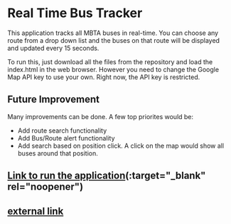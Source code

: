 # Real Time Bus Tracker
This application tracks all MBTA buses in real-time. You can choose any route from a drop down list and the buses on that route will be displayed and updated every 15 seconds. 

To run this, just download all the files from the repository and load the index.html in the web browser. However you need to change the Google Map API key to use your own. Right now, the API key is restricted. 

## Future Improvement
Many improvements can be done. A few top priorites would be:
-  Add route search functionality
-  Add Bus/Route alert functionality
-  Add search based on position click. A click on the map would show all buses around that position.
##

## [Link to run the application](https://janeqq1.github.io/Real-Time-Bus-Tracker/)(:target="_blank" rel="noopener")

## <a href="https://janeqq1.github.io/Real-Time-Bus-Tracker/" target="_blank">external link</a>

